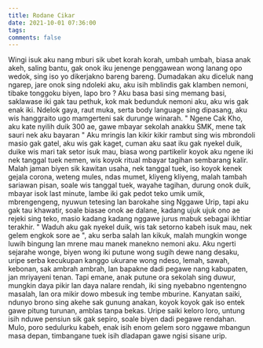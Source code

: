 ```yaml
---
title: Rodane Cikar
date: 2021-10-01 07:36:00
tags:
comments: false
---
```

Wingi isuk aku nang mburi sik ubet korah korah, umbah umbah, biasa anak akeh, saling bantu, gak onok iku jenenge penggawean wong lanang opo wedok, sing iso yo dikerjakno bareng bareng.
Dumadakan aku diceluk nang ngarep, jare onok sing ndoleki aku, aku isih mblindis gak klamben nemoni, tibake tonggoku biyen, lapo bro  ?
Aku basa basi sing memang basi, saklawase iki gak tau pethuk, kok mak bedunduk nemoni aku, aku wis gak enak iki. Ndelok gaya, raut muka, serta body language sing dipasang, aku wis hanggraito ugo mamgerteni sak durunge winarah.
" Ngene Cak Kho, aku kate nyilih duik 300 ae, gawe mbayar sekolah anakku SMK, mene tak sauri nek aku bayaran "
Aku mringis lan kikir kikir rambut sing wis mbrondoli masio gak gatel, aku wis gak kaget, cuman aku saat iku gak nyekel duik, duike wis mari tak setor isuk mau, biasa wong partikelir koyok aku ngene iki nek tanggal tuek nemen, wis koyok ritual mbayar tagihan sembarang kalir. Malah jaman biyen sik kawitan usaha, nek tanggal tuek, iso koyok kenek gejala corona, weteng mules, ndas mumet, kliyeng kliyeng, malah tambah sariawan pisan, soale wis tanggal tuek, wayahe tagihan, durung onok duik, mbayar isok last minute, lambe iki gak pedot teko umik umik, mbrengengeng, nyuwun tetesing lan barokahe sing Nggawe Urip, tapi aku gak tau khawatir, soale biasae onok ae dalane, kadang ujuk ujuk ono ae rejeki sing teko, masio kadang kadang nggawe jurus mabuk sebagai ikhtiar terakhir.
" Waduh aku gak nyekel duik, wis tak setorno kabeh isuk mau, nek gelem engkok sore ae ",
aku serba salah lan kikuk, malah mungkin wonge luwih bingung lan mrene mau manek manekno nemoni aku.
Aku ngerti sejarahe wonge, biyen wong iki putune wong sugih dewe nang desaku, uripe serba kecukupan kanggo ukurane wong ndeso, lemah, sawah, kebonan, sak ambrah ambrah, lan bapakne dadi pegawe nang kabupaten, jan mriyayeni tenan.
Tapi emane, anak putune ora sekolah sing duwur, mungkin daya pikir lan daya nalare rendah, iki sing nyebabno ngentengno masalah, lan ora mikir dowo mbesuk ing tembe mburine.
Kanyatan saiki, ndunyo brono sing akehe sak gunung anakan, koyok koyok gak iso entek gawe pitung turunan, amblas tanpa bekas. Uripe saiki keloro loro, untung isih nduwe pensiun sik gak sepiro, soale biyen dadi pegawe rendahan.
Mulo, poro sedulurku kabeh, enak isih enom gelem soro nggawe mbangun masa depan, timbangane tuek isih dladapan gawe ngisi sisane urip.
